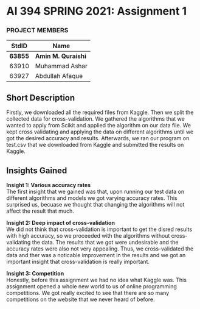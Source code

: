 # AI 394 SPRING 2021: Assignment 1 #
### PROJECT MEMBERS ###
StdID | Name
------------ | -------------
**63855** | **Amin M. Quraishi** 
63910 | Muhammad Ashar
63927 | Abdullah Afaque



## Short Description ## 
Firstly, we downloaded all the required files from Kaggle. Then we split the collected data for cross-validation. We gathered the algorithms that we wanted to apply from Scikit and applied the algorithm on our data file. We kept cross validating and applying the data on different algorithms until we got the desired accuracy and results. Afterwards, we ran our program on test.csv that we downloaded from Kaggle and submitted the results on Kaggle. 

## Insights Gained ##  

**Insight 1: Various accuracy rates**  
The first insight that we gained was that, upon running our test data on different algorithms and models we got varying accuracy rates. This surprised us, becuase we thought that changing the algorithms will not affect the result that much.  

**Insight 2: Deep impact of cross-validation**  
We did not think that cross-validation is important to get the disred results with high accuracy, so we proceeded with the algorithms without cross-validating the data. The results that we got were undesirable and the accuracy rates were also not very appealing. Thus, we cross-validated the data and ther was a noticable improvement in the results and we got an important insight that cross-validation is really important.  

**Insight 3: Competition**  
Honestly, before this assignment we had no idea what Kaggle was. This assignment opened a whole new world to us of online programming competitions. We got really excited to see that there are so many competitions on the website that we never heard of before. 

